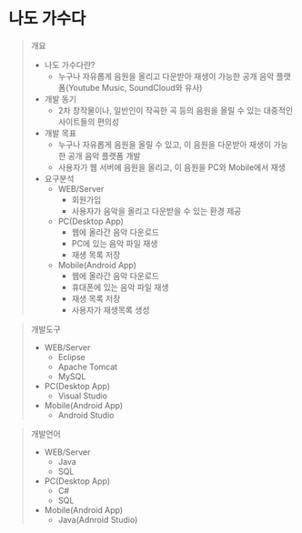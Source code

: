 # 나도 가수다

> 개요
> * 나도 가수다란?
>   - 누구나 자유롭게 음원을 올리고 다운받아 재생이 가능한 공개 음악 플랫폼(Youtube Music, SoundCloud와 유사)
> * 개발 동기
>   - 2차 창작물이나, 일반인이 작곡한 곡 등의 음원을 올릴 수 있는 대중적인 사이트들의 편의성 
> * 개발 목표
>   - 누구나 자유롭게 음원을 올릴 수 있고, 이 음원을 다운받아 재생이 가능한 공개 음악 플랫폼 개발
>   - 사용자가 웹 서버에 음원을 올리고, 이 음원을 PC와 Mobile에서 재생
> * 요구분석
>   - WEB/Server
>     + 회원가입
>     + 사용자가 음악을 올리고 다운받을 수 있는 환경 제공
>   - PC(Desktop App)
>     + 웹에 올라간 음악 다운로드
>     + PC에 있는 음악 파일 재생
>     + 재생 목록 저장
>   - Mobile(Android App)
>     + 웹에 올라간 음악 다운로드
>     + 휴대폰에 있는 음악 파일 재생
>     + 재생 목록 저장
>     + 사용자가 재생목록 생성

>  개발도구
>   - WEB/Server
>     + Eclipse
>     + Apache Tomcat
>     + MySQL
>   - PC(Desktop App)
>     + Visual Studio
>   - Mobile(Android App)
>     + Android Studio

>  개발언어
>   - WEB/Server
>     + Java
>     + SQL
>   - PC(Desktop App)
>     + C#     
>     + SQL
>   - Mobile(Android App)
>     + Java(Adnroid Studio)  
     
